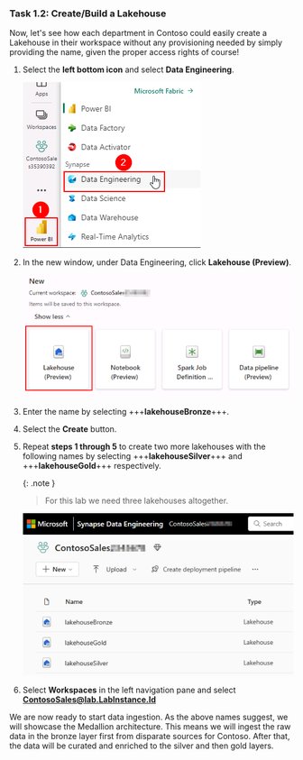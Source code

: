 ### Task 1.2: Create/Build a Lakehouse
Now, let's see how each department in Contoso could easily create a Lakehouse in their workspace without any provisioning needed by simply providing the name, given the proper access rights of course!

1. Select the **left bottom icon** and select **Data Engineering**.

    ![DE.](../media/instructions240153/task-1.3.1.png)

2. In the new window, under Data Engineering, click **Lakehouse (Preview)**.

    ![Close the browser.](../media/instructions240153/task-1.2.2.png)

3. Enter the name by selecting +++**lakehouseBronze**+++.

4. Select the **Create** button.

5. Repeat **steps 1 through 5** to create two more lakehouses with the following names by selecting +++**lakehouseSilver**+++ and +++**lakehouseGold**+++ respectively.

	{: .note }
	> For this lab we need three lakehouses altogether.

	![task-00.png](../media/instructions240153/task-00.png)

6. Select **Workspaces** in the left navigation pane and select **ContosoSales@lab.LabInstance.Id**

We are now ready to start data ingestion. As the above names suggest, we will showcase the Medallion architecture. This means we will ingest the raw data in the bronze layer first from disparate sources for Contoso. After that, the data will be curated and enriched to the silver and then gold layers.
